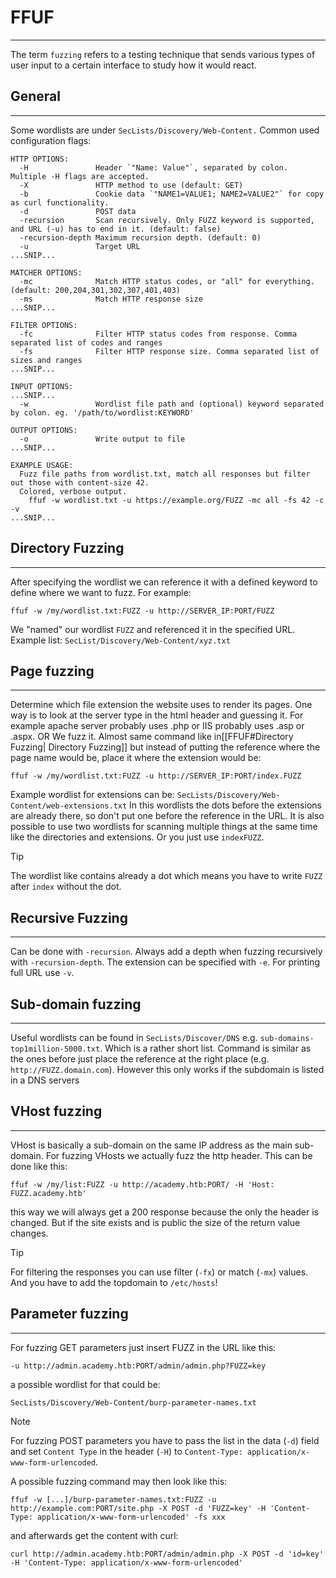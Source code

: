 # FFUF
---
The term `fuzzing` refers to a testing technique that sends various types of user input to a certain interface to study how it would react.

## General
---
Some wordlists are under `SecLists/Discovery/Web-Content.`
Common used configuration flags:
```shell-session
HTTP OPTIONS:
  -H               Header `"Name: Value"`, separated by colon. Multiple -H flags are accepted.
  -X               HTTP method to use (default: GET)
  -b               Cookie data `"NAME1=VALUE1; NAME2=VALUE2"` for copy as curl functionality.
  -d               POST data
  -recursion       Scan recursively. Only FUZZ keyword is supported, and URL (-u) has to end in it. (default: false)
  -recursion-depth Maximum recursion depth. (default: 0)
  -u               Target URL
...SNIP...

MATCHER OPTIONS:
  -mc              Match HTTP status codes, or "all" for everything. (default: 200,204,301,302,307,401,403)
  -ms              Match HTTP response size
...SNIP...

FILTER OPTIONS:
  -fc              Filter HTTP status codes from response. Comma separated list of codes and ranges
  -fs              Filter HTTP response size. Comma separated list of sizes and ranges
...SNIP...

INPUT OPTIONS:
...SNIP...
  -w               Wordlist file path and (optional) keyword separated by colon. eg. '/path/to/wordlist:KEYWORD'

OUTPUT OPTIONS:
  -o               Write output to file
...SNIP...

EXAMPLE USAGE:
  Fuzz file paths from wordlist.txt, match all responses but filter out those with content-size 42.
  Colored, verbose output.
    ffuf -w wordlist.txt -u https://example.org/FUZZ -mc all -fs 42 -c -v
...SNIP...
```


## Directory Fuzzing
---
After specifying the wordlist we can reference it with a defined keyword to define where we want to fuzz. For example:
```shell-session
ffuf -w /my/wordlist.txt:FUZZ -u http://SERVER_IP:PORT/FUZZ
```
We "named" our wordlist `FUZZ` and referenced it in the specified URL.
Example list: `SecList/Discovery/Web-Content/xyz.txt`

## Page fuzzing
---
Determine which file extension the website uses to render its pages. One way is to look at the server type in the html header and guessing it. For example apache server probably uses .php or IIS probably uses .asp or .aspx.
OR
We fuzz it.
Almost same command like in[[FFUF#Directory Fuzzing| Directory Fuzzing]] but instead of putting the reference where the page name would be, place it where the extension would be:
```shell-session
ffuf -w /my/wordlist.txt:FUZZ -u http://SERVER_IP:PORT/index.FUZZ
```
Example wordlist for extensions can be: `SecLists/Discovery/Web-Content/web-extensions.txt`
In this wordlists the dots before the extensions are already there, so don't put one before the reference in the URL. It is also possible to use two wordlists for scanning multiple things at the same time like the directories and extensions. Or you just use `indexFUZZ`.

>[!tip]
>The wordlist like contains already a dot which means you have to write `FUZZ` after `index` without the dot.


## Recursive Fuzzing
---
Can be done with `-recursion`.
Always add a depth when fuzzing recursively with `-recursion-depth`. The extension can be specified with `-e`. For printing full URL use `-v`.

## Sub-domain fuzzing
---
Useful wordlists can be found in `SecLists/Discover/DNS` e.g. `sub-domains-top1million-5000.txt`. Which is a rather short list.
Command is similar as the ones before just place the reference at the right place (e.g. `http://FUZZ.domain.com`).
However this only works if the subdomain is listed in a DNS servers

## VHost fuzzing
---
VHost is basically a sub-domain on the same IP address as the main sub-domain. For fuzzing VHosts we actually fuzz the http header. This can be done like this:
```shell-session
ffuf -w /my/list:FUZZ -u http://academy.htb:PORT/ -H 'Host: FUZZ.academy.htb'
```
this way we will always get a 200 response because the only the header is changed. But if the site exists and is public the size of the return value changes.

>[!tip]
> For filtering the responses you can use filter (`-fx`) or match (`-mx`) values.
> And you have to add the topdomain to `/etc/hosts`!


## Parameter fuzzing
---
For fuzzing GET parameters just insert FUZZ in the URL like this:
```shell-session
-u http://admin.academy.htb:PORT/admin/admin.php?FUZZ=key
```
a possible wordlist for that could be:
```shell-session
SecLists/Discovery/Web-Content/burp-parameter-names.txt
```

>[!note]
>For fuzzing POST parameters you have to pass the list in the data (`-d`) field and set `Content Type` in the header (`-H`) to `Content-Type: application/x-www-form-urlencoded`.

A possible fuzzing command may then look like this:
```shell-session
ffuf -w [...]/burp-parameter-names.txt:FUZZ -u http://example.com:PORT/site.php -X POST -d 'FUZZ=key' -H 'Content-Type: application/x-www-form-urlencoded' -fs xxx
```
 and afterwards get the content with curl:
 ```shell-session
curl http://admin.academy.htb:PORT/admin/admin.php -X POST -d 'id=key' -H 'Content-Type: application/x-www-form-urlencoded'
```
